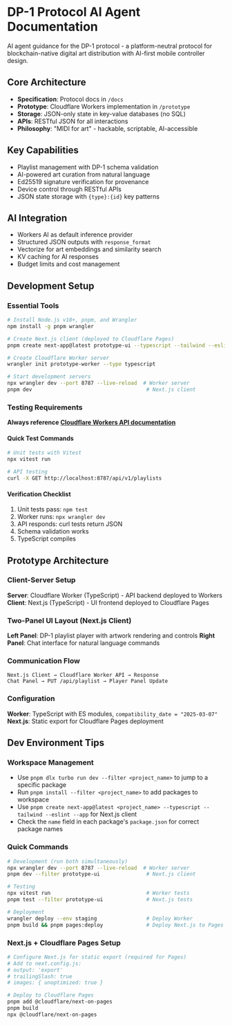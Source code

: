# DP-1 Protocol AI Agent Documentation

AI agent guidance for the DP-1 protocol - a platform-neutral protocol for blockchain-native digital art distribution with AI-first mobile controller design.

## Core Architecture
- **Specification**: Protocol docs in `/docs`
- **Prototype**: Cloudflare Workers implementation in `/prototype`
- **Storage**: JSON-only state in key-value databases (no SQL)
- **APIs**: RESTful JSON for all interactions
- **Philosophy**: "MIDI for art" - hackable, scriptable, AI-accessible

## Key Capabilities
- Playlist management with DP-1 schema validation
- AI-powered art curation from natural language
- Ed25519 signature verification for provenance
- Device control through RESTful APIs
- JSON state storage with `{type}:{id}` key patterns

## AI Integration
- Workers AI as default inference provider
- Structured JSON outputs with `response_format`
- Vectorize for art embeddings and similarity search
- KV caching for AI responses
- Budget limits and cost management

## Development Setup

### Essential Tools
```bash
# Install Node.js v18+, pnpm, and Wrangler
npm install -g pnpm wrangler

# Create Next.js client (deployed to Cloudflare Pages)
pnpm create next-app@latest prototype-ui --typescript --tailwind --eslint --app

# Create Cloudflare Worker server
wrangler init prototype-worker --type typescript

# Start development servers
npx wrangler dev --port 8787 --live-reload  # Worker server
pnpm dev                                     # Next.js client
```

### Testing Requirements
**Always reference [Cloudflare Workers API documentation](https://developers.cloudflare.com/workers/llms-full.txt)**

#### Quick Test Commands
```bash
# Unit tests with Vitest
npx vitest run

# API testing
curl -X GET http://localhost:8787/api/v1/playlists
```

#### Verification Checklist
1. Unit tests pass: `npm test`
2. Worker runs: `npx wrangler dev`
3. API responds: curl tests return JSON
4. Schema validation works
5. TypeScript compiles

## Prototype Architecture

### Client-Server Setup
**Server**: Cloudflare Worker (TypeScript) - API backend deployed to Workers
**Client**: Next.js (TypeScript) - UI frontend deployed to Cloudflare Pages

### Two-Panel UI Layout (Next.js Client)
**Left Panel**: DP-1 playlist player with artwork rendering and controls
**Right Panel**: Chat interface for natural language commands

### Communication Flow
```
Next.js Client → Cloudflare Worker API → Response
Chat Panel → PUT /api/playlist → Player Panel Update
```

### Configuration
**Worker**: TypeScript with ES modules, `compatibility_date = "2025-03-07"`
**Next.js**: Static export for Cloudflare Pages deployment

## Dev Environment Tips

### Workspace Management
- Use `pnpm dlx turbo run dev --filter <project_name>` to jump to a specific package
- Run `pnpm install --filter <project_name>` to add packages to workspace
- Use `pnpm create next-app@latest <project_name> --typescript --tailwind --eslint --app` for Next.js client
- Check the `name` field in each package's `package.json` for correct package names

### Quick Commands
```bash
# Development (run both simultaneously)
npx wrangler dev --port 8787 --live-reload  # Worker server
pnpm dev --filter prototype-ui               # Next.js client

# Testing
npx vitest run                               # Worker tests
pnpm test --filter prototype-ui              # Next.js tests

# Deployment
wrangler deploy --env staging                # Deploy Worker
pnpm build && pnpm pages:deploy              # Deploy Next.js to Pages
```

### Next.js + Cloudflare Pages Setup
```bash
# Configure Next.js for static export (required for Pages)
# Add to next.config.js:
# output: 'export'
# trailingSlash: true
# images: { unoptimized: true }

# Deploy to Cloudflare Pages
pnpm add @cloudflare/next-on-pages
pnpm build
npx @cloudflare/next-on-pages
```

